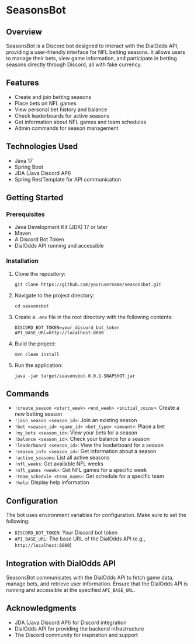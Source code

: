 # SeasonsBot

## Overview

SeasonsBot is a Discord bot designed to interact with the DialOdds API, providing a user-friendly interface for NFL betting seasons. It allows users to manage their bets, view game information, and participate in betting seasons directly through Discord, all with fake currency.

## Features

- Create and join betting seasons
- Place bets on NFL games
- View personal bet history and balance
- Check leaderboards for active seasons
- Get information about NFL games and team schedules
- Admin commands for season management

## Technologies Used

- Java 17
- Spring Boot
- JDA (Java Discord API)
- Spring RestTemplate for API communication

## Getting Started

### Prerequisites

- Java Development Kit (JDK) 17 or later
- Maven
- A Discord Bot Token
- DialOdds API running and accessible

### Installation

1. Clone the repository:
   ```
   git clone https://github.com/yourusername/seasonsbot.git
   ```

2. Navigate to the project directory:
   ```
   cd seasonsbot
   ```

3. Create a `.env` file in the root directory with the following contents:
   ```
   DISCORD_BOT_TOKEN=your_discord_bot_token
   API_BASE_URL=http://localhost:8080
   ```

4. Build the project:
   ```
   mvn clean install
   ```

5. Run the application:
   ```
   java -jar target/seasonsbot-0.0.1-SNAPSHOT.jar
   ```

## Commands

- `!create_season <start_week> <end_week> <initial_coins>`: Create a new betting season
- `!join_season <season_id>`: Join an existing season
- `!bet <season_id> <game_id> <bet_type> <amount>`: Place a bet
- `!my_bets <season_id>`: View your bets for a season
- `!balance <season_id>`: Check your balance for a season
- `!leaderboard <season_id>`: View the leaderboard for a season
- `!season_info <season_id>`: Get information about a season
- `!active_seasons`: List all active seasons
- `!nfl_weeks`: Get available NFL weeks
- `!nfl_games <week>`: Get NFL games for a specific week
- `!team_schedule <team_name>`: Get schedule for a specific team
- `!help`: Display help information

## Configuration

The bot uses environment variables for configuration. Make sure to set the following:

- `DISCORD_BOT_TOKEN`: Your Discord bot token
- `API_BASE_URL`: The base URL of the DialOdds API (e.g., `http://localhost:8080`)

## Integration with DialOdds API

SeasonsBot communicates with the DialOdds API to fetch game data, manage bets, and retrieve user information. Ensure that the DialOdds API is running and accessible at the specified `API_BASE_URL`.

## Acknowledgments

- JDA (Java Discord API) for Discord integration
- DialOdds API for providing the backend infrastructure
- The Discord community for inspiration and support
